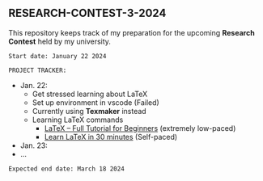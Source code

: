 ## RESEARCH-CONTEST-3-2024

This repository keeps track of my preparation for the upcoming **Research Contest** held by my university.

`Start date: January 22 2024`

`PROJECT TRACKER:`

- Jan. 22: 
  - Get stressed learning about LaTeX
  - Set up environment in vscode (Failed)
  - Currently using **Texmaker** instead
  - Learning LaTeX commands
    - [LaTeX – Full Tutorial for Beginners](https://www.youtube.com/watch?v=ydOTMQC7np0&ab_channel=freeCodeCamp.org) (extremely low-paced)
    - [Learn LaTeX in 30 minutes](https://www.overleaf.com/learn/latex/Learn_LaTeX_in_30_minutes) (Self-paced)
- Jan. 23:
- ... 

`Expected end date: March 18 2024`